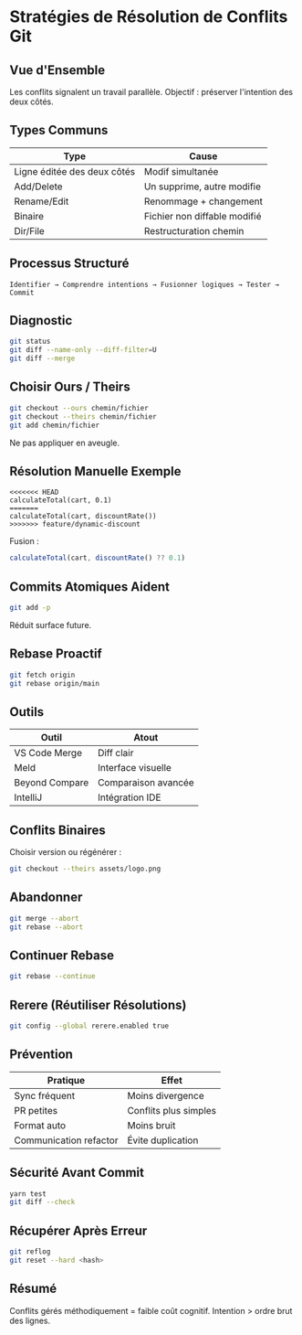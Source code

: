 # Stratégies de Résolution de Conflits Git

## Vue d'Ensemble
Les conflits signalent un travail parallèle. Objectif : préserver l'intention des deux côtés.

## Types Communs
| Type | Cause |
|------|------|
| Ligne éditée des deux côtés | Modif simultanée |
| Add/Delete | Un supprime, autre modifie |
| Rename/Edit | Renommage + changement |
| Binaire | Fichier non diffable modifié |
| Dir/File | Restructuration chemin |

## Processus Structuré
```
Identifier → Comprendre intentions → Fusionner logiques → Tester → Commit
```

## Diagnostic
```bash
git status
git diff --name-only --diff-filter=U
git diff --merge
```

## Choisir Ours / Theirs
```bash
git checkout --ours chemin/fichier
git checkout --theirs chemin/fichier
git add chemin/fichier
```
Ne pas appliquer en aveugle.

## Résolution Manuelle Exemple
```
<<<<<<< HEAD
calculateTotal(cart, 0.1)
=======
calculateTotal(cart, discountRate())
>>>>>>> feature/dynamic-discount
```
Fusion :
```js
calculateTotal(cart, discountRate() ?? 0.1)
```

## Commits Atomiques Aident
```bash
git add -p
```
Réduit surface future.

## Rebase Proactif
```bash
git fetch origin
git rebase origin/main
```

## Outils
| Outil | Atout |
|-------|------|
| VS Code Merge | Diff clair |
| Meld | Interface visuelle |
| Beyond Compare | Comparaison avancée |
| IntelliJ | Intégration IDE |

## Conflits Binaires
Choisir version ou régénérer :
```bash
git checkout --theirs assets/logo.png
```

## Abandonner
```bash
git merge --abort
git rebase --abort
```

## Continuer Rebase
```bash
git rebase --continue
```

## Rerere (Réutiliser Résolutions)
```bash
git config --global rerere.enabled true
```

## Prévention
| Pratique | Effet |
|----------|-------|
| Sync fréquent | Moins divergence |
| PR petites | Conflits plus simples |
| Format auto | Moins bruit |
| Communication refactor | Évite duplication |

## Sécurité Avant Commit
```bash
yarn test
git diff --check
```

## Récupérer Après Erreur
```bash
git reflog
git reset --hard <hash>
```

## Résumé
Conflits gérés méthodiquement = faible coût cognitif. Intention > ordre brut des lignes.
